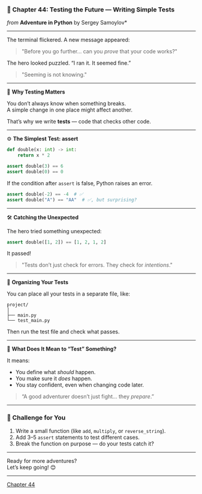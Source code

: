 ### 🧪 Chapter 44: Testing the Future — Writing Simple Tests

*from* **Adventure in Python** by Sergey Samoylov*

---

The terminal flickered. A new message appeared:

> "Before you go further… can you *prove* that your code works?"

The hero looked puzzled. “I ran it. It seemed fine.”

> "Seeming is not knowing."

---

🧭 **Why Testing Matters**

You don’t always know when something breaks.  
A simple change in one place might affect another.

That’s why we write **tests** — code that checks other code.

---

⚙️ **The Simplest Test: assert**

```python
def double(x: int) -> int:
    return x * 2

assert double(3) == 6
assert double(0) == 0
```

If the condition after `assert` is false, Python raises an error.

```python
assert double(-2) == -4  # ✅
assert double("A") == "AA"  # ✅, but surprising?
```

---

🛠️ **Catching the Unexpected**

The hero tried something unexpected:

```python
assert double([1, 2]) == [1, 2, 1, 2]
```

It passed!

> "Tests don’t just check for errors. They check for *intentions*."

---

📜 **Organizing Your Tests**

You can place all your tests in a separate file, like:

```
project/
│
├── main.py
└── test_main.py
```

Then run the test file and check what passes.

---

🧠 **What Does It Mean to “Test” Something?**

It means:

- You define what *should* happen.
- You make sure it *does* happen.
- You stay confident, even when changing code later.

> “A good adventurer doesn’t just fight… they *prepare*.”

---

### 🧩 Challenge for You

1. Write a small function (like `add`, `multiply`, or `reverse_string`).  
2. Add 3–5 `assert` statements to test different cases.  
3. Break the function on purpose — do your tests catch it?

---

Ready for more adventures?  
Let’s keep going! 😊

---

[Chapter 44](Chapter_44.md)
